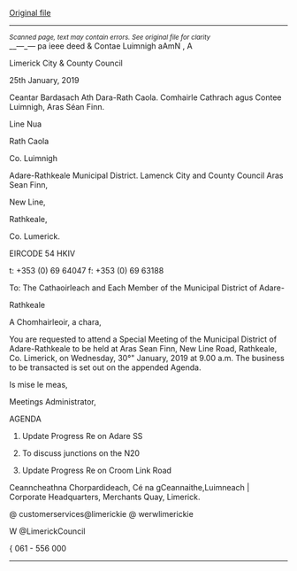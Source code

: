 [Original file](https://www.limerick.ie/sites/default/files/media/documents/2019-01/00%20Agenda%2030th%20January%2C%202019.pdf)

---
*<small>Scanned page, text may contain errors. See original file for clarity</small>*  
__—_— pa ieee deed
& Contae Luimnigh
aAmN , A

Limerick City
& County Council

25th January, 2019

Ceantar Bardasach Ath Dara-Rath Caola.
Comhairle Cathrach agus Contee Luimnigh,
Aras Séan Finn.

Line Nua

Rath Caola

Co. Luimnigh

Adare-Rathkeale Municipal District.
Lamenck City and County Council
Aras Sean Finn,

New Line,

Rathkeale,

Co. Lumerick.

EIRCODE 54 HKIV

t: +353 (0) 69 64047
f: +353 (0) 69 63188

To: The Cathaoirleach and Each Member of the Municipal District of Adare-

Rathkeale

A Chomhairleoir, a chara,

You are requested to attend a Special Meeting of the Municipal District of Adare-Rathkeale to be
held at Aras Sean Finn, New Line Road, Rathkeale, Co. Limerick, on Wednesday, 30°" January, 2019
at 9.00 a.m. The business to be transacted is set out on the appended Agenda.

Is mise le meas,

Meetings Administrator,

AGENDA

1. Update Progress Re on Adare SS

2. To discuss junctions on the N20

3. Update Progress Re on Croom Link Road

Ceanncheathna Chorpardideach, Cé na gCeannaithe,Luimneach |
Corporate Headquarters, Merchants Quay, Limerick.

@ customerservices@limerickie
@ werwlimerickie

W @LimerickCouncil

{ 061 - 556 000


---
